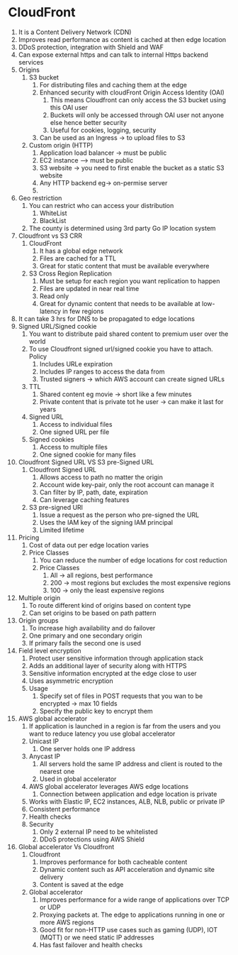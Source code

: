 # CloudFront

1. It is a Content Delivery Network (CDN)
2. Improves read performance as content is cached at then edge location
3. DDoS protection, integration with Shield and WAF
4. Can expose external https and can talk to internal Https backend services
5. Origins
    1. S3 bucket
        1. For distributing files and caching them at the edge
        2. Enhanced security with cloudFront Origin Access Identity (OAI)
            1. This means Cloudfront can only access the S3 bucket using this OAI user
            2. Buckets will only be accessed through OAI user not anyone else hence better security
            3. Useful for cookies, logging, security
        3. Can be used as an Ingress -> to upload files to S3
    2. Custom origin (HTTP)
        1. Application load balancer -> must be public
        2. EC2 instance —> must be public
        3. S3 website -> you need to first enable the bucket as a static S3 website
        4. Any HTTP backend eg-> on-permise server
        5.  
6. Geo restriction
    1. You can restrict who can access your distribution
        1. WhiteList
        2. BlackList
    2. The county is determined using 3rd party Go IP location system
7. Cloudfront vs S3 CRR
    1. CloudFront
        1. It has a global edge network
        2. Files are cached for a TTL 
        3. Great for static content that must be available everywhere
    2. S3 Cross Region Replication
        1. Must be setup for each region you want replication to happen
        2. Files are updated in near real time
        3. Read only
        4. Great for dynamic content that needs to be available at low-latency in few regions
8. It can take 3 hrs for DNS to be propagated to edge locations
9. Signed URL/Signed cookie
    1. You want to distribute paid shared content to premium user over the world
    2. To use Cloudfront signed url/signed cookie you have to attach. Policy
        1. Includes URLe expiration
        2. Includes IP ranges to access the data from
        3. Trusted signers -> which AWS account can create signed URLs
    3. TTL
        1. Shared content eg movie -> short like a few minutes
        2. Private content that is private tot he user -> can make it last for years
    4. Signed URL
        1. Access to individual files
        2. One signed URL per file
    5. Signed cookies
        1. Access to multiple files
        2. One signed cookie for many files
10. Cloudfront Signed URL VS S3 pre-Signed URL
    1. Cloudfront Signed URL
        1. Allows access to path no matter the origin
        2. Account wide key-pair, only the root account can manage it
        3. Can filter by IP, path, date, expiration
        4. Can leverage caching features
    2. S3 pre-signed URl
        1. Issue a request as the person who pre-signed the URL
        2. Uses the IAM key of the signing IAM principal
        3. Limited lifetime
11. Pricing
    1. Cost of data out per edge location varies
    2. Price Classes
        1. You can reduce the number of edge locations for cost reduction
        2. Price Classes
            1. All -> all regions, best performance
            2. 200 -> most regions but excludes the most expensive regions
            3. 100 -> only the least expensive regions
12. Multiple origin
    1. To route different kind of origins based on content type
    2. Can set origins to be based on path pattern
13. Origin groups
    1. To increase high availability and do failover
    2. One primary and one secondary origin
    3. If primary fails the second one is used
14. Field level encryption
    1. Protect user sensitive information through application stack
    2. Adds an additional layer of security along with HTTPS
    3. Sensitive information encrypted at the edge close to user
    4. Uses asymmetric encryption
    5. Usage
        1. Specify set of files in POST requests that you wan to be encrypted -> max 10 fields
        2. Specify the public key to encrypt them
15. AWS global accelerator
    1. If application is launched in a region is far from the users and you want to reduce latency you use global accelerator
    2. Unicast IP
        1. One server holds one IP address
    3. Anycast IP
        1. All servers hold the same IP address and client is routed to the nearest one
        2. Used in global accelerator
    4. AWS global accelerator leverages AWS edge locations
        1. Connection between application and edge location is private
    5. Works with Elastic IP, EC2 instances, ALB, NLB, public or private IP
    6. Consistent performance
    7. Health checks
    8. Security
        1. Only 2 external IP need to be whitelisted
        2. DDoS protections using AWS Shield
16. Global accelerator Vs Cloudfront
    1. Cloudfront
        1. Improves performance for both cacheable content
        2. Dynamic content such as API acceleration and dynamic site delivery
        3. Content is saved at the edge
    2. Global accelerator 
        1. Improves performance for a wide range of applications over TCP or UDP
        2. Proxying packets at. The edge to applications running in one or more AWS regions
        3. Good fit for non-HTTP use cases such as gaming (UDP), IOT (MQTT) or we need static IP addresses
        4. Has fast failover and health checks 
